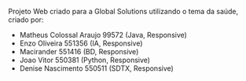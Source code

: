 Projeto Web criado para a Global Solutions utilizando o tema da saúde, criado por:
- Matheus Colossal Araujo 99572 (Java, Responsive)
- Enzo Oliveira 551356 (IA, Responsive)
- Macirander 551416 (BD, Responsive) 
- Joao Vitor 550381 (Python, Responsive)
- Denise Nascimento 550511 (SDTX, Responsive)